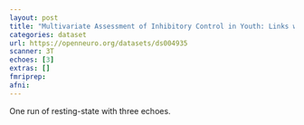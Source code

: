 ```yaml
---
layout: post
title: "Multivariate Assessment of Inhibitory Control in Youth: Links with Psychopathology and Brain Function Dataset"
categories: dataset
url: https://openneuro.org/datasets/ds004935
scanner: 3T
echoes: [3]
extras: []
fmriprep:
afni:
---
```


One run of resting-state with three echoes.
